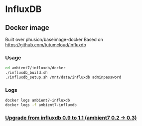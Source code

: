 # InfluxDB

## Docker image

Built over phusion/baseimage-docker
Based on https://github.com/tutumcloud/influxdb

### Usage

```bash
cd ambient7/influxdb/docker
./influxdb_build.sh
./influxdb_setup.sh /mnt/data/influxdb adminpassword
```

### Logs

```bash
docker logs ambient7-influxdb
docker logs -f ambient7-influxdb
```

### [Upgrade from influxdb 0.9 to 1.1 (ambient7 0.2 -> 0.3)](upgrade_0-9_1-1/README.md)

